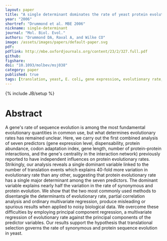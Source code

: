 ```yaml
---
layout: paper
title: "A single determinant dominates the rate of yeast protein evolution"
year: "2006"
shortref: "Drummond et al. MBE 2006"
nickname: single-determinant
journal: "Mol. Biol. Evol."
authors: "Drummond DA, Raval A, and Wilke CO"
image: /assets/images/papers/default-paper.svg
pdf: 
pdflink: http://mbe.oxfordjournals.org/content/23/2/327.full.pdf
github: 
figshare: 
doi: "10.1093/molbev/msj038"
category: paper
published: true
tags: [translation, yeast, E. coli, gene expression, evolutionary rate, codon usage, regression, noise]
---
```

{% include JB/setup %}

# Abstract 

A gene's rate of sequence evolution is among the most fundamental evolutionary quantities in common use, but what determines evolutionary rates has remained unclear. Here, we carry out the first combined analysis of seven predictors (gene expression level, dispensability, protein abundance, codon adaptation index, gene length, number of protein-protein interactions, and the gene's centrality in the interaction network) previously reported to have independent influences on protein evolutionary rates. Strikingly, our analysis reveals a single dominant variable linked to the number of translation events which explains 40-fold more variation in evolutionary rate than any other, suggesting that protein evolutionary rate has a single major determinant among the seven predictors. The dominant variable explains nearly half the variation in the rate of synonymous and protein evolution. We show that the two most commonly used methods to disentangle the determinants of evolutionary rate, partial correlation analysis and ordinary multivariate regression, produce misleading or spurious results when applied to noisy biological data. We overcome these difficulties by employing principal component regression, a multivariate regression of evolutionary rate against the principal components of the predictor variables. Our results support the hypothesis that translational selection governs the rate of synonymous and protein sequence evolution in yeast.